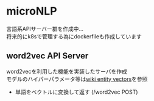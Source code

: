 # microNLP
言語系APIサーバー群を作成中...\
将来的にk8sで管理する為にdockerfileも作成しています

## word2vec API Server
word2vecを利用した機能を実装したサーバを作成\
モデルのハイパーパラメータ等は[wiki entity vectors](https://github.com/singletongue/WikiEntVec/tree/38a767015675c423075c780ef550777a77aa45b5)を参照
* 単語をベクトルに変換して返す (/word2vec POST)